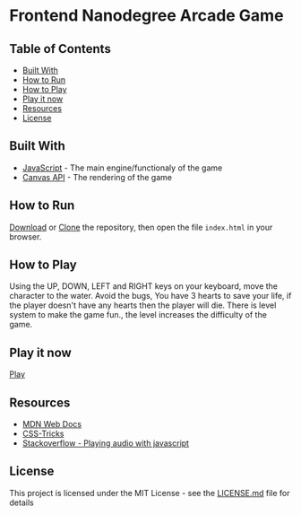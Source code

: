 
# Frontend Nanodegree Arcade Game
## Table of Contents

* [Built With](#built-with)
* [How to Run](#how-to-run)
* [How to Play](#how-to-play)
* [Play it now](#play-it-now)
* [Resources](#resources)
*  [License](#license)
 
## Built With

-   [JavaScript](https://developer.mozilla.org/en-US/docs/Web/JavaScript/Guide)  - The main engine/functionaly of the game
-   [Canvas API](https://developer.mozilla.org/en-US/docs/Web/API/Canvas_API)  - The rendering of the game

## How to Run

[Download](https://github.com/yasir-albardawil/frontend-nanodegree-arcade-game/archive/master.zip) or [Clone](https://github.com/yasir-albardawil/frontend-nanodegree-arcade-game.git) the repository, then open the file `index.html` in your browser.

## How to Play

Using the UP, DOWN, LEFT and RIGHT keys on your keyboard, move the character to the water. Avoid the bugs, You have 3 hearts to save your life, if the player doesn't have any hearts then the player will die. There is level system to make the game fun., the level increases the difficulty of the game.

## Play it now
[Play](https://frontend-nanodegree-arcade-game.netlify.com/)

## Resources
* [MDN Web Docs](https://developer.mozilla.org/en-US/)
* [CSS-Tricks](https://css-tricks.com/)
* [Stackoverflow - Playing audio with javascript](https://stackoverflow.com/questions/9419263/playing-audio-with-javascript)

## License

This project is licensed under the MIT License - see the  [LICENSE.md](https://github.com/yasir-albardawil/frontend-nanodegree-arcade-game/blob/master/LICENSE)  file for details
